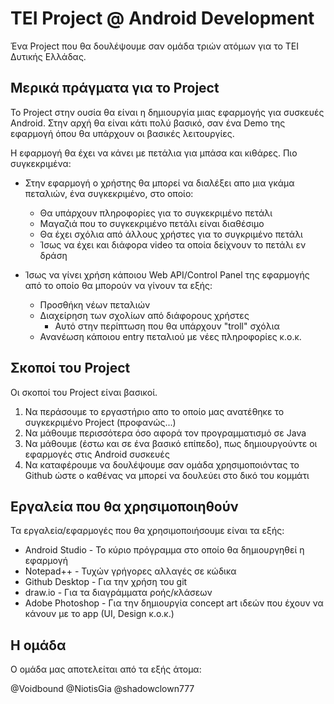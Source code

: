 # TEI Project @ Android Development 

Ένα Project που θα δουλέψουμε σαν ομάδα τριών ατόμων για το ΤΕΙ Δυτικής Ελλάδας.

## Μερικά πράγματα για το Project

Το Project στην ουσία θα είναι η δημιουργία μιας εφαρμογής για συσκευές Android.
Στην αρχή θα είναι κάτι πολύ βασικό, σαν ένα Demo της εφαρμογή όπου θα υπάρχουν οι βασικές λειτουργίες.

Η εφαρμογή θα έχει να κάνει με πετάλια για μπάσα και κιθάρες. Πιο συγκεκριμένα:

- Στην εφαρμογή ο χρήστης θα μπορεί να διαλέξει απο μια γκάμα πεταλιών, ένα συγκεκριμένο, στο οποίο:
  - Θα υπάρχουν πληροφορίες για το συγκεκριμένο πετάλι
  - Μαγαζιά που το συγκεκριμένο πετάλι είναι διαθέσιμο
  - Θα έχει σχόλια από άλλους χρήστες για το συγκριμένο πετάλι
  - Ίσως να έχει και διάφορα video τα οποία δείχνουν το πετάλι εν δράση
  
- Ίσως να γίνει χρήση κάποιου Web API/Control Panel της εφαρμογής από τo οποίο θα μπορούν να γίνουν τα εξής:
  - Προσθήκη νέων πεταλιών
  - Διαχείρηση των σχολίων από διάφορους χρήστες
    * Αυτό στην περίπτωση που θα υπάρχουν "troll" σχόλια
  - Ανανέωση κάποιου entry πεταλιού με νέες πληροφορίες κ.ο.κ.
  
## Σκοποί του Project

Οι σκοποί του Project είναι βασικοί.

1) Να περάσουμε το εργαστήριο απο το οποίο μας ανατέθηκε το συγκεκριμένο Project (προφανώς...)
2) Να μάθουμε περισσότερα όσο αφορά τον προγραμματισμό σε Java
3) Να μάθουμε (έστω και σε ένα βασικό επίπεδο), πως δημιουργούντε οι εφαρμογές στις Android συσκευές
4) Να καταφέρουμε να δουλέψουμε σαν ομάδα χρησιμοποιόντας το Github ώστε ο καθένας να μπορεί να δουλεύει στο δικό του κομμάτι

## Εργαλεία που θα χρησιμοποιηθούν

Τα εργαλεία/εφαρμογές που θα χρησιμοποιήσουμε είναι τα εξής:
- Android Studio - Το κύριο πρόγραμμα στο οποίο θα δημιουργηθεί η εφαρμογή
- Notepad++ - Τυχών γρήγορες αλλαγές σε κώδικα
- Github Desktop - Για την χρήση του git
- draw.io - Για τα διαγράμματα ροής/κλάσεων
- Adobe Photoshop - Για την δημιουργία concept art ιδεών που έχουν να κάνουν με το app (UI, Design κ.ο.κ.)

## Η ομάδα

Ο ομάδα μας αποτελείται από τα εξής άτομα:

@Voidbound
@NiotisGia
@shadowclown777
